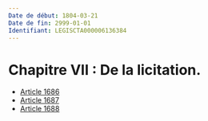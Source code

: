 ```yaml
---
Date de début: 1804-03-21
Date de fin: 2999-01-01
Identifiant: LEGISCTA000006136384
---
```


<h1>Chapitre VII : De la licitation.</h1>

- [Article 1686](article_1686.md)
- [Article 1687](article_1687.md)
- [Article 1688](article_1688.md)
